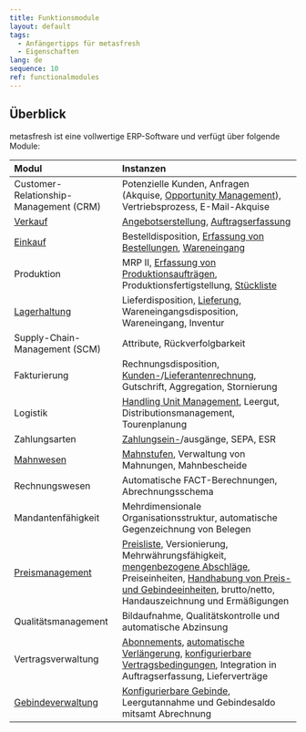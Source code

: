 ```yaml
---
title: Funktionsmodule
layout: default
tags:
  - Anfängertipps für metasfresh
  - Eigenschaften
lang: de
sequence: 10
ref: functionalmodules
---
```


## Überblick
metasfresh ist eine vollwertige ERP-Software und verfügt über folgende Module:

| Modul | Instanzen |
| :--- | :--- |
| Customer-Relationship-Management (CRM) | Potenzielle Kunden, Anfragen (Akquise, [Opportunity Management](CRM_Vorgang_Opportunities)), Vertriebsprozess, E-Mail-Akquise |
| [Verkauf](Workflow_Auftrag_Bis_Rechnung) | [Angebotserstellung](Angebot_erstellen), [Auftragserfassung](Auftrag_erfassen) |
| [Einkauf](Workflow_Bestellung_Bis_Rechnung) | Bestelldisposition, [Erfassung von Bestellungen](Bestellung_erfassen), [Wareneingang](Zu_Bestellung_Wareneingang_erstellen) |
| Produktion | MRP II, [Erfassung von Produktionsaufträgen](NeuerProduktionsauftrag), Produktionsfertigstellung, [Stückliste](Stueckliste_erstellen) |
| [Lagerhaltung](Neues_Lager_anlegen) | Lieferdisposition, [Lieferung](Zu_Auftrag_Lieferschein_erstellen), Wareneingangsdisposition, Wareneingang, Inventur |
| Supply-Chain-Management (SCM) | Attribute, Rückverfolgbarkeit |
| Fakturierung | Rechnungsdisposition, [Kunden-](Zu_Auftrag_Rechnung_erstellen)/[Lieferantenrechnung](Zu_Bestellung_Eingangsrechnung_erstellen), Gutschrift, Aggregation, Stornierung |
| Logistik | [Handling Unit Management](Handling_Unit_System), Leergut, Distributionsmanagement, Tourenplanung |
| Zahlungsarten | [Zahlungsein-](Einzelner_Zahlungseingang)/ausgänge, SEPA, ESR |
| [Mahnwesen](Mahnlauf) | [Mahnstufen](Mahnart_definieren), Verwaltung von Mahnungen, Mahnbescheide |
| Rechnungswesen | Automatische FACT-Berechnungen, Abrechnungsschema |
| Mandantenfähigkeit | Mehrdimensionale Organisationsstruktur, automatische Gegenzeichnung von Belegen |
| [Preismanagement](Preissystem_versus_Preisliste) | [Preisliste](Preisliste_anlegen), Versionierung, Mehrwährungsfähigkeit, [mengenbezogene Abschläge](Rabattformen_in_metasfresh), Preiseinheiten, [Handhabung von Preis- und Gebindeeinheiten](Packvorschrift_Preis_anhaengen), brutto/netto, Handauszeichnung und Ermäßigungen |
| Qualitätsmanagement | Bildaufnahme, Qualitätskontrolle und automatische Abzinsung |
| Vertragsverwaltung | [Abonnements](Vertrag_erfassen), [automatische Verlängerung](Vertrag_verlaengern), [konfigurierbare Vertragsbedingungen](Vertragsbedingungen_definieren), Integration in Auftragserfassung, Lieferverträge |
| [Gebindeverwaltung](Handling_Unit_System) | [Konfigurierbare Gebinde](CU-TU_Zuordnung), Leergutannahme und Gebindesaldo mitsamt Abrechnung |
